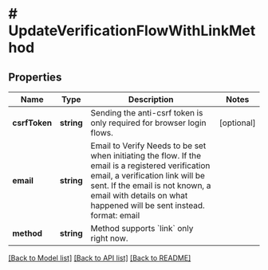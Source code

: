 # # UpdateVerificationFlowWithLinkMethod

## Properties

Name | Type | Description | Notes
------------ | ------------- | ------------- | -------------
**csrfToken** | **string** | Sending the anti-csrf token is only required for browser login flows. | [optional]
**email** | **string** | Email to Verify  Needs to be set when initiating the flow. If the email is a registered verification email, a verification link will be sent. If the email is not known, a email with details on what happened will be sent instead.  format: email |
**method** | **string** | Method supports &#x60;link&#x60; only right now. |

[[Back to Model list]](../../README.md#models) [[Back to API list]](../../README.md#endpoints) [[Back to README]](../../README.md)
